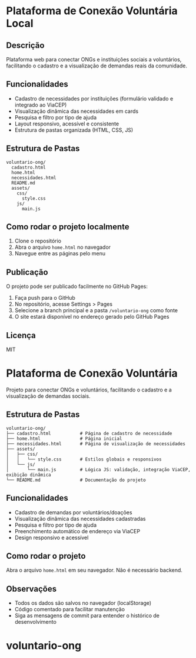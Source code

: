 # Plataforma de Conexão Voluntária Local

## Descrição
Plataforma web para conectar ONGs e instituições sociais a voluntários, facilitando o cadastro e a visualização de demandas reais da comunidade.

## Funcionalidades
- Cadastro de necessidades por instituições (formulário validado e integrado ao ViaCEP)
- Visualização dinâmica das necessidades em cards
- Pesquisa e filtro por tipo de ajuda
- Layout responsivo, acessível e consistente
- Estrutura de pastas organizada (HTML, CSS, JS)

## Estrutura de Pastas
```
voluntario-ong/
  cadastro.html
  home.html
  necessidades.html
  README.md
  assets/
    css/
      style.css
    js/
      main.js
```

## Como rodar o projeto localmente
1. Clone o repositório
2. Abra o arquivo `home.html` no navegador
3. Navegue entre as páginas pelo menu

## Publicação
O projeto pode ser publicado facilmente no GitHub Pages:
1. Faça push para o GitHub
2. No repositório, acesse Settings > Pages
3. Selecione a branch principal e a pasta `/voluntario-ong` como fonte
4. O site estará disponível no endereço gerado pelo GitHub Pages

## Licença
MIT
# Plataforma de Conexão Voluntária

Projeto para conectar ONGs e voluntários, facilitando o cadastro e a visualização de demandas sociais.

## Estrutura de Pastas

```
voluntario-ong/
├── cadastro.html           # Página de cadastro de necessidade
├── home.html               # Página inicial
├── necessidades.html       # Página de visualização de necessidades
├── assets/
│   ├── css/
│   │   └── style.css       # Estilos globais e responsivos
│   └── js/
│       └── main.js         # Lógica JS: validação, integração ViaCEP, exibição dinâmica
└── README.md               # Documentação do projeto
```

## Funcionalidades
- Cadastro de demandas por voluntários/doações
- Visualização dinâmica das necessidades cadastradas
- Pesquisa e filtro por tipo de ajuda
- Preenchimento automático de endereço via ViaCEP
- Design responsivo e acessível

## Como rodar o projeto
Abra o arquivo `home.html` em seu navegador. Não é necessário backend.

## Observações
- Todos os dados são salvos no navegador (localStorage)
- Código comentado para facilitar manutenção
- Siga as mensagens de commit para entender o histórico de desenvolvimento
# voluntario-ong